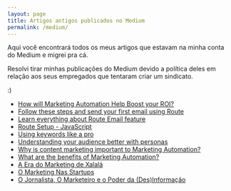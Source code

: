 ```yaml
---
layout: page
title: Artigos antigos publicados no Medium
permalink: /medium/
---
```

Aqui você encontrará todos os meus artigos que estavam na minha conta do Medium e migrei pra cá. 

Resolvi tirar minhas publicações do Medium devido a política deles em relação aos seus empregados que tentaram criar um sindicato.

:)

<ul>
  <li>
    <a href="/medium/how-will-marketing-automation-help-boost-your-roi/">How will Marketing Automation Help Boost your ROI?</a>
  </li>
  <li>
    <a href="/medium/follow-these-steps-and-send-your-first-email-using-route/">Follow these steps and send your first email using Route</a>
  </li>
  <li>
    <a href="/medium/learn-everything-about-route-email-feature/">Learn everything about Route Email feature</a>
  </li>
  <li>
    <a href="/medium/route-setup-javascript/">Route Setup - JavaScript</a>
  </li>
  <li>
    <a href="/medium/using-keywords-like-a-pro/">Using keywords like a pro</a>
  </li>
  <li>
    <a href="/medium/understanding-your-audience-better-with-personas/">Understanding your audience better with personas</a>
  </li>
  <li>
    <a href="/medium/why-is-content-marketing-important-to-marketing-automation/">Why is content marketing important to Marketing Automation?</a>
  </li>
  <li>
    <a href="/medium/what-are-the-benefits-of-marketing-automation/">What are the benefits of Marketing Automation?</a>
  </li>
  <li>
    <a href="/medium/a-era-do-marketing-de-xalala/">A Era do Marketing de Xalalá</a>
  </li>
  <li>
    <a href="/medium/o-marketing-nas-startups/">O Marketing Nas Startups</a>
  </li>
  <li>
    <a href="/medium/o-jornalista-o-marketeiro-e-o-poder-da-des-informacao/">O Jornalista, O Marketeiro e o Poder da (Des)Informação</a>
  </li>
</ul>